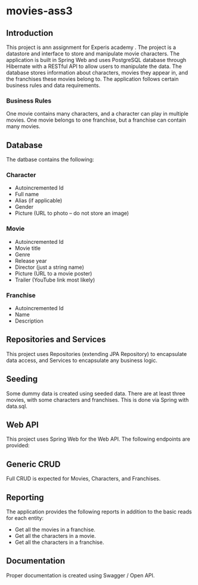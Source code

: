 # movies-ass3

## Introduction
This project is ann assignment for Experis academy . The project is a datastore and interface to store and manipulate movie characters. 
The application is built in Spring Web and uses PostgreSQL database through Hibernate with a RESTful API to allow users to manipulate the data. 
The database stores information about characters, movies they appear in, and the franchises these movies belong to. 
The application follows certain business rules and data requirements.

### Business Rules
One movie contains many characters, and a character can play in multiple movies.
One movie belongs to one franchise, but a franchise can contain many movies.

## Database
The datbase contains the following:

### Character
* Autoincremented Id
* Full name
* Alias (if applicable)
* Gender
* Picture (URL to photo – do not store an image)

### Movie
* Autoincremented Id
* Movie title
* Genre 
* Release year
* Director (just a string name)
* Picture (URL to a movie poster)
* Trailer (YouTube link most likely)

### Franchise
* Autoincremented Id
* Name
* Description

## Repositories and Services
This project uses Repositories (extending JPA Repository) to encapsulate data access, and Services to encapsulate any business logic.

## Seeding
Some dummy data is created using seeded data. There are at least three movies, with some characters and franchises. This is done via Spring with data.sql.

## Web API
This project uses Spring Web for the Web API. The following endpoints are provided:

## Generic CRUD
Full CRUD is expected for Movies, Characters, and Franchises. 

## Reporting
The application provides the following reports in addition to the basic reads for each entity:
* Get all the movies in a franchise.
* Get all the characters in a movie.
* Get all the characters in a franchise.


## Documentation
Proper documentation is created using Swagger / Open API.

